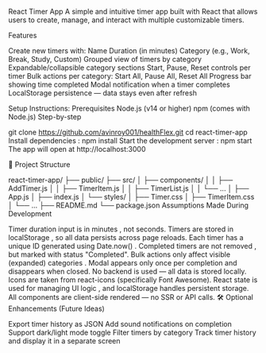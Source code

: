 React Timer App
A simple and intuitive timer app built with React that allows users to create, manage, and interact with multiple customizable timers.

Features

Create new timers with:
Name
Duration (in minutes)
Category (e.g., Work, Break, Study, Custom)
 Grouped view of timers by category
Expandable/collapsible category sections
Start, Pause, Reset controls per timer
Bulk actions per category: Start All, Pause All, Reset All
Progress bar showing time completed
Modal notification when a timer completes
LocalStorage persistence — data stays even after refresh

Setup Instructions:
Prerequisites
Node.js (v14 or higher)
npm (comes with Node.js)
 Step-by-step

git clone https://github.com/avinroy001/healthFlex.git
cd react-timer-app
Install dependencies :
npm install
Start the development server :
npm start
The app will open at http://localhost:3000

📁 Project Structure

react-timer-app/
├── public/
├── src/
│   ├── components/
│   │   ├── AddTimer.js
│   │   ├── TimerItem.js
│   │   ├── TimerList.js
│   │   └── ...
│   ├── App.js
│   ├── index.js
│   └── styles/
│       ├── Timer.css
│       ├── TimerItem.css
│       └── ...
├── README.md
└── package.json
Assumptions Made During Development

Timer duration input is in minutes , not seconds.
Timers are stored in localStorage , so all data persists across page reloads.
Each timer has a unique ID generated using Date.now() .
Completed timers are not removed , but marked with status "Completed".
Bulk actions only affect visible (expanded) categories .
Modal appears only once per completion and disappears when closed.
No backend is used — all data is stored locally.
Icons are taken from react-icons (specifically Font Awesome).
React state is used for managing UI logic , and localStorage handles persistent storage.
All components are client-side rendered — no SSR or API calls.
 🛠️ Optional Enhancements (Future Ideas)

Export timer history as JSON
Add sound notifications on completion
Support dark/light mode toggle
Filter timers by category
Track timer history and display it in a separate screen